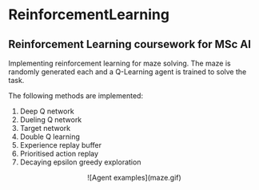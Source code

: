 # ReinforcementLearning

## Reinforcement Learning coursework for MSc AI 

Implementing reinforcement learning for maze solving.
The maze is randomly generated each and a Q-Learning agent is trained to solve the task.

The following methods are implemented:

1) Deep Q network 
2) Dueling Q network
3) Target network
4) Double Q learning
5) Experience replay buffer
6) Prioritised action replay
7) Decaying epsilon greedy exploration

<center>
![Agent examples](maze.gif)
</center>
